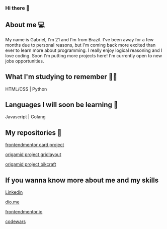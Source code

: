 ### Hi there 👋

## About me 💻
My name is Gabriel, I'm 21 and I'm from Brazil. I've been away for a few months due to personal reasons, but I'm coming back more excited than ever to learn more about programming. I really enjoy logical reasoning and I love coding. Soon I'm putting more projects here! I'm currently open to new jobs opportunities.

## What I'm studying to remember ✍🏻
HTML/CSS | Python 

## Languages I will soon be learning 📖
Javascript | Golang

## My repositories 📁
[frontendmentor card project](https://gabrieldsalv.github.io/frontmentor-nft-preview-card-component/)

[origamid project gridlayout](https://gabrieldsalv.github.io/grid-layout/)

[origamid project bikcraft](https://gabrieldsalv.github.io/bikcraft/)


## If you wanna know more about me and my skills

[Linkedin](https://www.linkedin.com/in/gabrieldsalvarenga)

[dio.me](https://web.dio.me/users/gabriel_dsalvarenga/?tab=skills)

[frontendmentor.io](https://www.frontendmentor.io/profile/gabrieldsalv)

[codewars](https://www.codewars.com/users/gabrielzalv)


